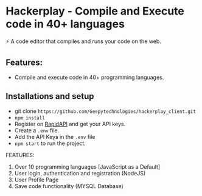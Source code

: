 # Hackerplay - Compile and Execute code in 40+ languages

⚡️ A code editor that compiles and runs your code on the web.

## Features:

- Compile and execute code in 40+ programming languages.

## Installations and setup

- git clone `https://github.com/Geepytechnologies/hackerplay_client.git`
- `npm install`
- Register on <a href="https://rapidapi.com/judge0-official/api/judge0-ce/pricing" target="__blank">RapidAPI</a> and get your API keys.
- Create a `.env` file.
- Add the API Keys in the `.env` file
- `npm start` to run the project.

FEATURES:

1. Over 10 programming languages [JavaScript as a Default]
2. User login, authentication and registration (NodeJS)
3. User Profile Page
4. Save code functionality (MYSQL Database)
